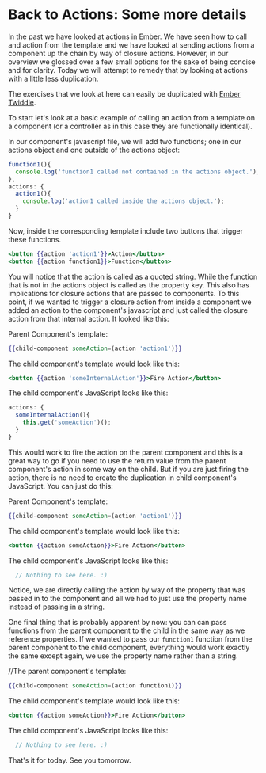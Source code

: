# Back to Actions: Some more details

In the past we have looked at actions in Ember. We have seen how to call and action from the template and we have looked at sending actions from a component up the chain by way of closure actions. However, in our overview we glossed over a few small options for the sake of being concise and for clarity. Today we will attempt to remedy that by looking at actions with a little less duplication.

The exercises that we look at here can easily be duplicated with [Ember Twiddle](https://ember-twiddle.com/).

To start let's look at a basic example of calling an action from a template on a component (or a controller as in this case they are functionally identical).

In our component's javascript file, we will add two functions; one in our actions object and one outside of the actions object:

```JavaScript
function1(){
  console.log('function1 called not contained in the actions object.');
},
actions: {
  action1(){
    console.log('action1 called inside the actions object.');
  }
}
```

Now, inside the corresponding template include two buttons that trigger these functions.

```handlebars
<button {{action 'action1'}}>Action</button>
<button {{action function1}}>Function</button>
```

You will notice that the action is called as a quoted string. While the function that is not in the actions object is called as the property key. This also has implications for closure actions that are passed to components. To this point, if we wanted to trigger a closure action from inside a component we added an action to the component's javascript and just called the closure action from that internal action. It looked like this:

Parent Component's template:

```handlebars
{{child-component someAction=(action 'action1')}}
```

The child component's template would look like this:

```handlebars
<button {{action 'someInternalAction'}}>Fire Action</button>
```

The child component's JavaScript looks like this:

```JavaScript
actions: {
  someInternalAction(){
    this.get('someAction')();
  }
}
```

This would work to fire the action on the parent component and this is a great way to go if you need to use the return value from the parent component's action in some way on the child. But if you are just firing the action, there is no need to create the duplication in child component's JavaScript. You can just do this:

Parent Component's template:

```handlebars
{{child-component someAction=(action 'action1')}}
```

The child component's template would look like this:

```handlebars
<button {{action someAction}}>Fire Action</button>
```

The child component's JavaScript looks like this:

```JavaScript
  // Nothing to see here. :)
```

Notice, we are directly calling the action by way of the property that was passed in to the component and all we had to just use the property name instead of passing in a string.

One final thing that is probably apparent by now: you can can pass functions from the parent component to the child in the same way as we reference properties. If we wanted to pass our `function1` function from the parent component to the child component, everything would work exactly the same except again, we use the property name rather than a string.

//The parent component's template:

```handlebars
{{child-component someAction=(action function1)}}
```

The child component's template would look like this:

```handlebars
<button {{action someAction}}>Fire Action</button>
```

The child component's JavaScript looks like this:

```JavaScript
  // Nothing to see here. :)
```

That's it for today. See you tomorrow.
